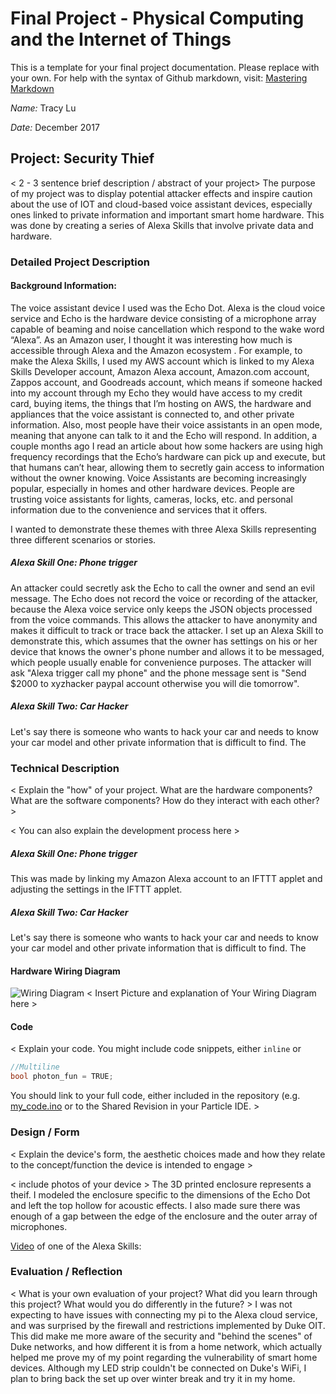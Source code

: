 # Final Project - Physical Computing and the Internet of Things

This is a template for your final project documentation.  Please replace <content like this> with your own.  For help with the syntax of Github markdown, visit: [Mastering Markdown](https://guides.github.com/features/mastering-markdown/)

*Name:*  Tracy Lu

*Date:* December 2017

## Project:  Security Thief

< 2 - 3 sentence brief description / abstract of your project>
The purpose of my project was to display potential attacker effects and inspire caution about the use of IOT and cloud-based voice assistant devices, especially ones linked to private information and important smart home hardware. This was done by creating a series of Alexa Skills that involve private data and hardware. 


### Detailed Project Description

#### Background Information:
 The voice assistant device I used was the Echo Dot. Alexa is the cloud voice service and Echo is the hardware device consisting of a microphone array capable of beaming and noise cancellation which respond to the wake word “Alexa”. As an Amazon user, I thought it was interesting how much is accessible through Alexa and the Amazon ecosystem . For example, to make the Alexa Skills, I used my AWS account which is linked to my Alexa Skills Developer account, Amazon Alexa account, Amazon.com account, Zappos account, and Goodreads account, which means if someone hacked into my account through my Echo they would have access to my credit card, buying items, the things that I’m hosting on AWS, the hardware and appliances that the voice assistant is connected to, and other private information. Also, most people have their voice assistants in an open mode, meaning that anyone can talk to it and the Echo will respond. In addition, a couple months ago I read an article about how some hackers are using high frequency recordings that the Echo’s hardware can pick up and execute, but that humans can’t hear, allowing them to secretly gain access to information without the owner knowing. Voice Assistants are becoming increasingly popular, especially in homes and other hardware devices. People are trusting voice assistants for lights, cameras, locks, etc. and personal information due to the convenience and services that it offers.

I wanted to demonstrate these themes with three Alexa Skills representing three different scenarios or stories.

##### Alexa Skill One: Phone trigger 
An attacker could secretly ask the Echo to call the owner and send an evil message. The Echo does not record the voice or recording of the attacker, because the Alexa voice service only keeps the JSON objects processed from the voice commands. This allows the attacker to have anonymity and makes it difficult to track or trace back the attacker. I set up an Alexa Skill to demonstrate this, which assumes that the owner has settings on his or her device that knows the owner's phone number and allows it to be messaged, which people usually enable for convenience purposes. The attacker will ask "Alexa trigger call my phone" and the phone message sent is "Send $2000 to xyzhacker paypal account otherwise you will die tomorrow". 

##### Alexa Skill Two: Car Hacker
Let's say there is someone who wants to hack your car and needs to know your car model and other private information that is difficult to find. The 

### Technical Description

< Explain the "how" of your project.  What are the hardware components?  What are the software components?  How do they interact with each other? >

< You can also explain the development process here >
##### Alexa Skill One: Phone trigger 
This was made by linking my Amazon Alexa account to an IFTTT applet and adjusting the settings in the IFTTT applet. 

##### Alexa Skill Two: Car Hacker
Let's say there is someone who wants to hack your car and needs to know your car model and other private information that is difficult to find. The  


#### Hardware Wiring Diagram

![Wiring Diagram](images/WiringDiagram.png)
< Insert Picture and explanation of Your Wiring Diagram here >

#### Code

< Explain your code.  You might include code snippets, either `inline` or
```c++
//Multiline
bool photon_fun = TRUE;
```
You should link to your full code, either included in the repository (e.g. [my_code.ino](code/my_code.ino)  or to the Shared Revision in your Particle IDE. >




### Design / Form

< Explain the device's form, the aesthetic choices made and how they relate to the concept/function the device is intended to engage >

< include photos of your device >
The 3D printed enclosure represents a theif. I modeled the enclosure specific to the dimensions of the Echo Dot and left the top hollow for acoustic effects. I also made sure there was enough of a gap between the edge of the enclosure and the outer array of microphones. 

[Video](https://drive.google.com/file/d/17v_A_foWOlvpR0w_vulE1JuxNCLYIStu/view?usp=sharing) of one of the Alexa Skills:


### Evaluation / Reflection

< What is your own evaluation of your project?   What did you learn through this project?  What would you do differently in the future? >
I was not expecting to have issues with connecting my pi to the Alexa cloud service, and was surprised by the firewall and restrictions implemented by Duke OIT. This did make me more aware of the security and "behind the scenes" of Duke networks, and how different it is from a home network, which actually helped me prove my of my point regarding the vulnerability of smart home devices. Although my LED strip couldn't be connected on Duke's WiFi, I plan to bring back the set up over winter break and try it in my home. 
